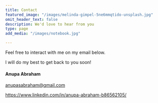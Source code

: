 ```yaml
---
title: Contact
featured_image: "/images/melinda-gimpel-5ne6mmqtido-unsplash.jpg"
omit_header_text: false
description: We'd love to hear from you
type: page
add_media: "/images/notebook.jpg"

---
```

Feel free to interact with me on my email below.

I will do my best to get back to you soon!

#### Anupa Abraham

anupasabraham@gmail.com

https://www.linkedin.com/in/anupa-abraham-b86562105/